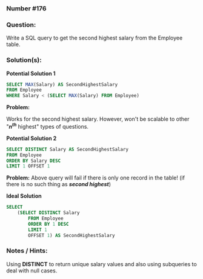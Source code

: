 ### Number #176

### Question:
Write a SQL query to get the second highest salary from the Employee table.


### Solution(s):

**Potential Solution 1**

```SQL
SELECT MAX(Salary) AS SecondHighestSalary
FROM Employee
WHERE Salary < (SELECT MAX(Salary) FROM Employee)
```

**Problem:**

Works for the second highest salary.
However, won't be scalable to other "***n<sup>th<sup>*** highest" types of questions.


**Potential Solution 2**

```SQL
SELECT DISTINCT Salary AS SecondHighestSalary
FROM Employee
ORDER BY Salary DESC
LIMIT 1 OFFSET 1
```

**Problem:**
Above query will fail if there is only one record in the table! (if there is no such thing as ***second highest***)

**Ideal Solution**


```SQL
SELECT
    (SELECT DISTINCT Salary
        FROM Employee
        ORDER BY 1 DESC
        LIMIT 1
        OFFSET 1) AS SecondHighestSalary
```


### Notes / Hints:

Using **DISTINCT** to return unique salary values and also using subqueries to deal with null cases.
